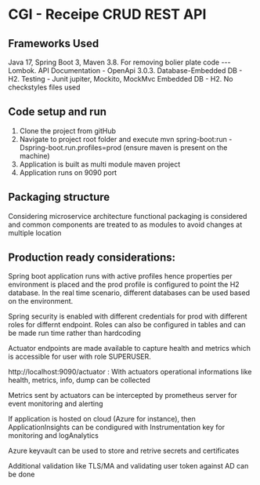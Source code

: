 # CGI - Receipe CRUD REST API

## Frameworks Used

Java 17, Spring Boot 3, Maven 3.8.
For removing bolier plate code --- Lombok.
API Documentation - OpenApi 3.0.3.
Database-Embedded DB - H2.
Testing - Junit jupiter, Mockito, MockMvc Embedded DB - H2.
No checkstyles files used

## Code setup and run
1. Clone the project from gitHub
2. Navigate to project root folder and execute mvn spring-boot:run -Dspring-boot.run.profiles=prod (ensure maven is present on the machine)
3. Application is built as multi module maven project
4. Application runs on 9090 port

## Packaging structure

Considering microservice architecture functional packaging is considered and common components are treated to as modules
to avoid changes at multiple location

## Production ready considerations:

Spring boot application runs with active profiles hence properties per environment is placed and the prod profile is configured to point the H2 database. In the real time scenario, different databases can be used based on the environment.

Spring security is enabled with different credentials for prod with different roles for differnt endpoint. Roles can also be configured in tables and can be made run time rather than hardcoding

Actuator  endpoints are made available to capture health and metrics which is accessible for user with role SUPERUSER.

http://localhost:9090/actuator : With actuators operational informations like health, metrics, info, dump can be collected

Metrics sent by actuators can be intercepted by prometheus server for event monitoring and alerting

If application is hosted on cloud (Azure for instance), then ApplicationInsights can be condigured with Instrumentation key for monitoring and logAnalytics

Azure keyvault can be used to store and retrive secrets and certificates

Additional validation like TLS/MA and validating user token against AD can be done